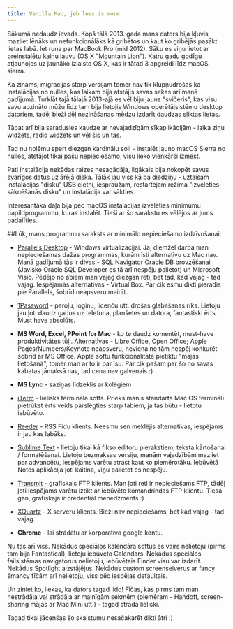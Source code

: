 ```yaml
---
title: Vanilla Mac, jeb less is more
---
```

Sākumā nedaudz ievads.
Kopš tālā 2013. gada mans dators bija kļuvis mazliet lēnāks un nefunkcionālāks kā gribētos un kaut ko gribējās pasākt lietas labā.
Iet runa par MacBook Pro (mid 2012). Sāku es viņu lietot ar preinstalētu kalnu lauvu (OS X "Mountain Lion"). Katru gadu godīgu atjaunojos uz jaunāko izlaisto OS X, kas ir tātad 3 apgreidi līdz macOS sierra.<!--more-->

Kā zināms, migrācijas starp versijām tomēr nav tik klupņudrošas kā instalācijas no nulles, kas laikam bija atstājis savas sekas arī manā gadījumā. Turklāt tajā tālajā 2013-ajā es vēl biju jauns "svičeris", kas visu savu apzināto mūžu līdz tam bija lietojis Windows operētājsistēmu desktop datoriem, tadēļ bieži dēļ nezināšanas mēdzu izdarīt daudzas sliktas lietas.

Tāpat arī bija saradusies kaudze ar nevajadzīgām sīkaplikācijām - laika ziņu widžets, radio widžets un vēl šis un tas.

Tad nu nolēmu spert diezgan kardinālu soli - instalēt jauno macOS Sierra no nulles, atstājot tikai pašu nepieciešamo, visu lieko vienkārši izmest.

Pati instalācija nekādas raizes nesagādāja, ilgākais bija nokopēt savus svarīgos datus uz ārējā diska. Tālāk jau viss kā pa diedziņu - uztaisam instalācijas "disku" USB cietnī, iespraužam, restartējam režīmā "izvēlēties sāknēšanās disku" un instalācija var sākties.

Interesantākā daļa bija pēc macOS instalācijas izvēlēties minimumu papildprogrammu, kuras instalēt. Tieši ar šo sarakstu es vēlējos ar jums padalīties.

##Lūk, mans programmu saraksts ar minimālo nepieciešamo izdzīvošanai:

- [Parallels Desktop](https://www.parallels.com) - Windows virtualizācijai. 
Jā, diemžēl darbā man nepieciešamas dažas programmas, kurām īsti alternatīvu uz Mac nav. Manā gadījumā tās ir divas - SQL Navigator Oracle DB brovzēšanai (Javisko Oracle SQL Developer es tā arī nespēju palietot) un Microsoft Visio. Pēdējo no abiem man vajag diezgan reti, bet tad, kad vajag - tad vajag.
Iespējamās alternatīvas - Virtual Box. Par cik esmu dikti pieradis pie Parallels, šobrīd neapsveru mainīt.

- [1Password](https://1password.com) - paroļu, loginu, licenču utt. drošas glabāšanas rīks. 
Lietoju jau ļoti daudz gadus uz telefona, planšetes un datora, fantastiski ērts. Must have absolūts.

- **MS Word, Excel, PPoint for Mac** - ko te daudz komentēt, must-have produktivitātes tūļi.
Alternatīvas - Libre Office, Open Office; Apple Pages/Numbers/Keynote neapsveru, neviena no tām nespēj konkurēt šobrīd ar MS Office. Apple softu funkcionalitāte pietiktu "mājas lietošanā", tomēr man ar to ir par īsu. Par cik pašam par šo no savas kabatas jāmaksā nav, tad cena nav galvenais :)

- **MS Lync** - saziņas līdzeklis ar kolēģiem

- [iTerm](https://www.iterm2.com) - lielisks termināla softs. Priekš manis standarta Mac OS terminālī pietrūkst ērts veids pārslēgties starp tabiem, ja tas būtu - lietotu iebūvēto.

- [Reeder](http://reederapp.com/mac/) - RSS Fīdu klients. Neesmu sen meklējis alternatīvas, iespējams ir jau kas labāks.

- [Sublime Text](https://www.sublimetext.com) - lietoju tikai kā fikso editoru pierakstiem, teksta kārtošanai / formatēšanai. Lietoju bezmaksas versiju, manām vajadzībām mazliet par advancētu, iespējams varētu atrast kaut ko piemērotāku. Iebūvētā Notes aplikācija ļoti kaitina, viņu palietot es nespēju.

- [Transmit](https://panic.com/transmit/) - grafiskais FTP klients. Man ļoti reti ir nepieciešams FTP, tādēļ ļoti iespējams varētu iztikt ar iebūvēto komandrindas FTP klientu. Tiesa gan, grafiskajā ir credential menedžments :)

- [XQuartz](https://www.xquartz.org) - X serveru klients. Bieži nav nepieciešams, bet kad vajag - tad vajag.

- **Chrome** - lai strādātu ar korporatīvo google kontu.

Nu tas arī viss.
Nekādus speciālos kalendāra softus es vairs nelietoju (pirms tam bija Fantastical), lietoju iebūveto Calendars.
Nekādus speciālos failsistēmas navigatorus nelietoju, iebūvētais Finder visu var izdarīt.
Nekādus Spotlight aizstājējus.
Nekādus custom screenseiverus ar fancy šmancy fīčām arī nelietoju, viss pēc iespējas defaultais.

Un ziniet ko, liekas, ka dators tagad lido!
Fīčas, kas pirms tam man nestrādāja vai strādāja ar mainīgām sekmēm (piemēram - Handoff, screen-sharing mājās ar Mac Mini utt.) - tagad strādā lieliski.

Tagad tikai jācenšas šo skaistumu nesačakarēt dikti ātri :)